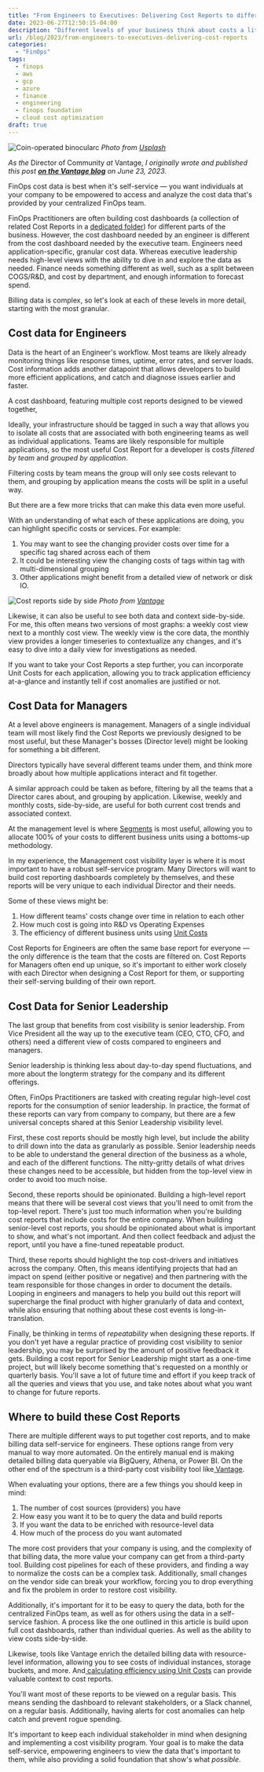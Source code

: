 ```yaml
---
title: "From Engineers to Executives: Delivering Cost Reports to different users"
date: 2023-06-27T12:50:15-04:00
description: "Different levels of your business think about costs a little differently. Here's how to build three distinct cost reports to serve different users."
url: /blog/2023/from-engineers-to-executives-delivering-cost-reports
categories:
  - "FinOps"
tags:
  - finops
  - aws
  - gcp
  - azure
  - finance
  - engineering
  - finops foundation
  - cloud cost optimization
draft: true
---
```


![Coin-operated binocularc](/images/blog/2023/06/coin-operated-binoculars.jpg)
_Photo from [Usplash](https://unsplash.com/photos/bwonz6tZpVA)_

*As the* Director of Community *at* Vantage, *I originally wrote and published this post **[on the Vantage blog](https://www.vantage.sh/blog/cost-visibility-from-eng-to-exec)** on June 23, 2023.*

FinOps cost data is best when it's self-service — you want individuals at your company to be empowered to access and analyze the cost data that's provided by your centralized FinOps team.

FinOps Practitioners are often building cost dashboards (a collection of related Cost Reports in a [dedicated folder](https://docs.vantage.sh/team_accountability#1-create-a-cost-report-folder-for-a-specific-team)) for different parts of the business. However, the cost dashboard needed by an engineer is different from the cost dashboard needed by the executive team. Engineers need application-specific, granular cost data. Whereas executive leadership needs high-level views with the ability to dive in and explore the data as needed. Finance needs something different as well, such as a split between COGS/R&D, and cost by department, and enough information to forecast spend.

Billing data is complex, so let's look at each of these levels in more detail, starting with the most granular.

## Cost data for Engineers

Data is the heart of an Engineer's workflow. Most teams are likely already monitoring things like response times, uptime, error rates, and server loads. Cost information adds another datapoint that allows developers to build more efficient applications, and catch and diagnose issues earlier and faster.

A cost dashboard, featuring multiple cost reports designed to be viewed together,

Ideally, your infrastructure should be tagged in such a way that allows you to isolate all costs that are associated with both engineering teams as well as individual applications. Teams are likely responsible for multiple applications, so the most useful Cost Report for a developer is costs _filtered by team_ and _grouped by application_.

Filtering costs by team means the group will only see costs relevant to them, and grouping by application means the costs will be split in a useful way.

But there are a few more tricks that can make this data even more useful.

With an understanding of what each of these applications are doing, you can highlight specific costs or services. For example:

1. You may want to see the changing provider costs over time for a specific tag shared across each of them
2. It could be interesting view the changing costs of tags within tag with multi-dimensional grouping
3. Other applications might benefit from a detailed view of network or disk IO.

![Cost reports side by side](/images/blog/2023/06/cost-report-side-by-side.png)
_Photo from [Vantage](https://www.vantage.sh/features/cost-reports)_

Likewise, it can also be useful to see both data and context side-by-side. For me, this often means two versions of most graphs: a weekly cost view next to a monthly cost view. The weekly view is the core data, the monthly view provides a longer timeseries to contextualize any changes, and it's easy to dive into a daily view for investigations as needed.

If you want to take your Cost Reports a step further, you can incorporate Unit Costs for each application, allowing you to track application efficiency at-a-glance and instantly tell if cost anomalies are justified or not.

## Cost Data for Managers

At a level above engineers is management. Managers of a single individual team will most likely find the Cost Reports we previously designed to be most useful, but these Manager's bosses (Director level) might be looking for something a bit different.

Directors typically have several different teams under them, and think more broadly about how multiple applications interact and fit together.

A similar approach could be taken as before, filtering by all the teams that a Director cares about, and grouping by application. Likewise, weekly and monthly costs, side-by-side, are useful for both current cost trends and associated context.

At the management level is where [Segments](https://www.vantage.sh/features/segments) is most useful, allowing you to allocate 100% of your costs to different business units using a bottoms-up methodology.

In my experience, the Management cost visibility layer is where it is most important to have a robust self-service program. Many Directors will want to build cost reporting dashboards completely by themselves, and these reports will be very unique to each individual Director and their needs.

Some of these views might be:

1. How different teams' costs change over time in relation to each other
2. How much cost is going into R&D vs Operating Expenses
3. The efficiency of different business units using [Unit Costs](https://www.vantage.sh/features/unit-costs)

Cost Reports for Engineers are often the same base report for everyone — the only difference is the team that the costs are filtered on. Cost Reports for Managers often end up unique, so it's important to either work closely with each Director when designing a Cost Report for them, or supporting their self-serving building of their own report.

## Cost Data for Senior Leadership

The last group that benefits from cost visibility is senior leadership. From Vice President all the way up to the executive team (CEO, CTO, CFO, and others) need a different view of costs compared to engineers and managers.

Senior leadership is thinking less about day-to-day spend fluctuations, and more about the longterm strategy for the company and its different offerings.

Often, FinOps Practitioners are tasked with creating regular high-level cost reports for the consumption of senior leadership. In practice, the format of these reports can vary from company to company, but there are a few universal concepts shared at this Senior Leadership visibility level.

First, these cost reports should be mostly high level, but include the ability to drill down into the data as granularly as possible. Senior leadership needs to be able to understand the general direction of the business as a whole, and each of the different functions. The nitty-gritty details of what drives these changes need to be accessible, but hidden from the top-level view in order to avoid too much noise.

Second, these reports should be opinionated. Building a high-level report means that there will be several cost views that you'll need to omit from the top-level report. There's just too much information when you're building cost reports that include costs for the entire company. When building senior-level cost reports, you should be opinionated about what is important to show, and what's not important. And then collect feedback and adjust the report, until you have a fine-tuned repeatable product.

Third, these reports should highlight the top cost-drivers and initiatives across the company. Often, this means identifying projects that had an impact on spend (either positive or negative) and then partnering with the team responsible for those changes in order to document the details. Looping in engineers and managers to help you build out this report will supercharge the final product with higher granularly of data and context, while also ensuring that nothing about these cost events is long-in-translation.

Finally, be thinking in terms of _repeatability_ when designing these reports. If you don't yet have a regular practice of providing cost visibility to senior leadership, you may be surprised by the amount of positive feedback it gets. Building a cost report for Senior Leadership might start as a one-time project, but will likely become something that's requested on a monthly or quarterly basis. You'll save a lot of future time and effort if you keep track of all the queries and views that you use, and take notes about what you want to change for future reports.

## Where to build these Cost Reports

There are multiple different ways to put together cost reports, and to make billing data self-service for engineers. These options range from very manual to way more automated. On the entirely manual end is making detailed billing data queryable via BigQuery, Athena, or Power BI. On the other end of the spectrum is a third-party cost visibility tool like[ Vantage](https://vantage.sh/).

When evaluating your options, there are a few things you should keep in mind:

1. The number of cost sources (providers) you have
2. How easy you want it to be to query the data and build reports
3. If you want the data to be enriched with resource-level data
4. How much of the process do you want automated

The more cost providers that your company is using, and the complexity of that billing data, the more value your company can get from a third-party tool. Building cost pipelines for each of these providers, and finding a way to normalize the costs can be a complex task. Additionally, small changes on the vendor side can break your workflow, forcing you to drop everything and fix the problem in order to restore cost visibility.

Additionally, it's important for it to be easy to query the data, both for the centralized FinOps team, as well as for others using the data in a self-service fashion. A process like the one outlined in this article is build upon full cost dashboards, rather than individual queries. As well as the ability to view costs side-by-side.

Likewise, tools like Vantage enrich the detailed billing data with resource-level information, allowing you to see costs of individual instances, storage buckets, and more. And[ calculating efficiency using Unit Costs](https://www.vantage.sh/blog/unit-metrics-cloud-costs) can provide valuable context to cost reports.

You'll want most of these reports to be viewed on a regular basis. This means sending the dashboard to relevant stakeholders, or a Slack channel, on a regular basis. Additionally, having alerts for cost anomalies can help catch and prevent rogue spending.

It's important to keep each individual stakeholder in mind when designing and implementing a cost visibility program. Your goal is to make the data self-service, empowering engineers to view the data that's important to them, while also providing a solid foundation that show's what _possible_.

